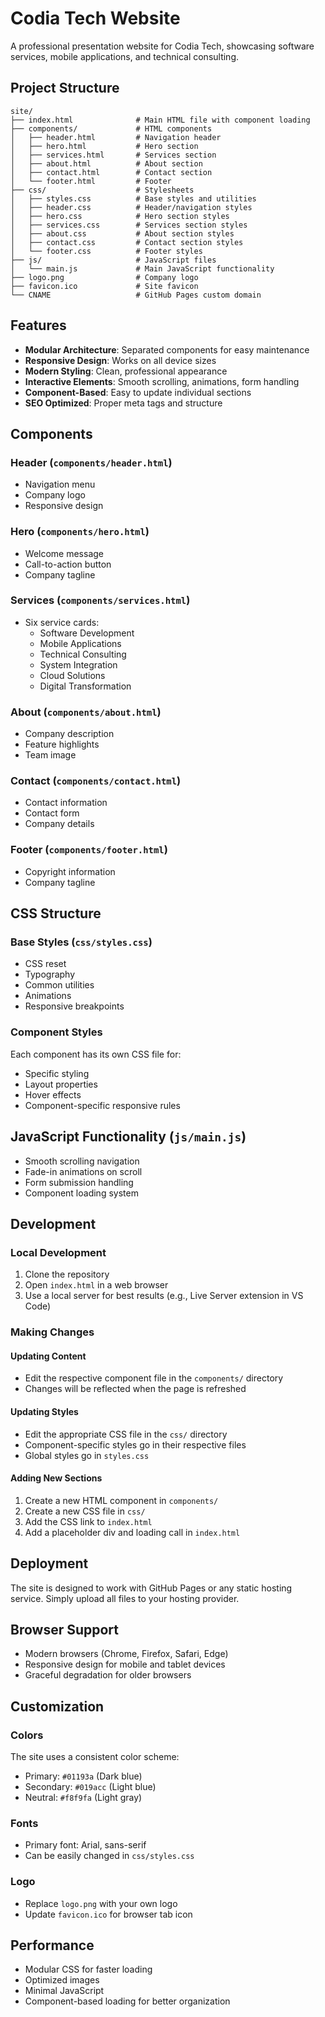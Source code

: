 # Codia Tech Website

A professional presentation website for Codia Tech, showcasing software services, mobile applications, and technical consulting.

## Project Structure

```
site/
├── index.html              # Main HTML file with component loading
├── components/             # HTML components
│   ├── header.html         # Navigation header
│   ├── hero.html           # Hero section
│   ├── services.html       # Services section
│   ├── about.html          # About section
│   ├── contact.html        # Contact section
│   └── footer.html         # Footer
├── css/                    # Stylesheets
│   ├── styles.css          # Base styles and utilities
│   ├── header.css          # Header/navigation styles
│   ├── hero.css            # Hero section styles
│   ├── services.css        # Services section styles
│   ├── about.css           # About section styles
│   ├── contact.css         # Contact section styles
│   └── footer.css          # Footer styles
├── js/                     # JavaScript files
│   └── main.js             # Main JavaScript functionality
├── logo.png                # Company logo
├── favicon.ico             # Site favicon
└── CNAME                   # GitHub Pages custom domain
```

## Features

- **Modular Architecture**: Separated components for easy maintenance
- **Responsive Design**: Works on all device sizes
- **Modern Styling**: Clean, professional appearance
- **Interactive Elements**: Smooth scrolling, animations, form handling
- **Component-Based**: Easy to update individual sections
- **SEO Optimized**: Proper meta tags and structure

## Components

### Header (`components/header.html`)

- Navigation menu
- Company logo
- Responsive design

### Hero (`components/hero.html`)

- Welcome message
- Call-to-action button
- Company tagline

### Services (`components/services.html`)

- Six service cards:
  - Software Development
  - Mobile Applications
  - Technical Consulting
  - System Integration
  - Cloud Solutions
  - Digital Transformation

### About (`components/about.html`)

- Company description
- Feature highlights
- Team image

### Contact (`components/contact.html`)

- Contact information
- Contact form
- Company details

### Footer (`components/footer.html`)

- Copyright information
- Company tagline

## CSS Structure

### Base Styles (`css/styles.css`)

- CSS reset
- Typography
- Common utilities
- Animations
- Responsive breakpoints

### Component Styles

Each component has its own CSS file for:

- Specific styling
- Layout properties
- Hover effects
- Component-specific responsive rules

## JavaScript Functionality (`js/main.js`)

- Smooth scrolling navigation
- Fade-in animations on scroll
- Form submission handling
- Component loading system

## Development

### Local Development

1. Clone the repository
2. Open `index.html` in a web browser
3. Use a local server for best results (e.g., Live Server extension in VS Code)

### Making Changes

#### Updating Content

- Edit the respective component file in the `components/` directory
- Changes will be reflected when the page is refreshed

#### Updating Styles

- Edit the appropriate CSS file in the `css/` directory
- Component-specific styles go in their respective files
- Global styles go in `styles.css`

#### Adding New Sections

1. Create a new HTML component in `components/`
2. Create a new CSS file in `css/`
3. Add the CSS link to `index.html`
4. Add a placeholder div and loading call in `index.html`

## Deployment

The site is designed to work with GitHub Pages or any static hosting service. Simply upload all files to your hosting provider.

## Browser Support

- Modern browsers (Chrome, Firefox, Safari, Edge)
- Responsive design for mobile and tablet devices
- Graceful degradation for older browsers

## Customization

### Colors

The site uses a consistent color scheme:

- Primary: `#01193a` (Dark blue)
- Secondary: `#019acc` (Light blue)
- Neutral: `#f8f9fa` (Light gray)

### Fonts

- Primary font: Arial, sans-serif
- Can be easily changed in `css/styles.css`

### Logo

- Replace `logo.png` with your own logo
- Update `favicon.ico` for browser tab icon

## Performance

- Modular CSS for faster loading
- Optimized images
- Minimal JavaScript
- Component-based loading for better organization
